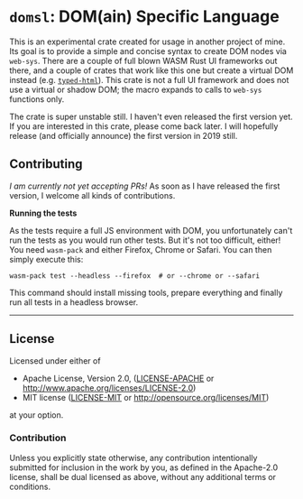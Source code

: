 # `domsl`: DOM(ain) Specific Language

This is an experimental crate created for usage in another project of mine.
Its goal is to provide a simple and concise syntax to create DOM nodes via `web-sys`.
There are a couple of full blown WASM Rust UI frameworks out there, and a couple of crates that work like this one but create a virtual DOM instead (e.g. [`typed-html`](https://github.com/bodil/typed-html)).
This crate is not a full UI framework and does not use a virtual or shadow DOM; the macro expands to calls to `web-sys` functions only.

The crate is super unstable still.
I haven't even released the first version yet.
If you are interested in this crate, please come back later.
I will hopefully release (and officially announce) the first version in 2019 still.



## Contributing

*I am currently not yet accepting PRs!* As soon as I have released the first version, I welcome all kinds of contributions.

**Running the tests**

As the tests require a full JS environment with DOM, you unfortunately can't run the tests as you would run other tests.
But it's not too difficult, either!
You need `wasm-pack` and either Firefox, Chrome or Safari.
You can then simply execute this:

```
wasm-pack test --headless --firefox  # or --chrome or --safari
```

This command should install missing tools, prepare everything and finally run all tests in a headless browser.



---

## License

Licensed under either of

 * Apache License, Version 2.0, ([LICENSE-APACHE](LICENSE-APACHE) or http://www.apache.org/licenses/LICENSE-2.0)
 * MIT license ([LICENSE-MIT](LICENSE-MIT) or http://opensource.org/licenses/MIT)

at your option.

### Contribution

Unless you explicitly state otherwise, any contribution intentionally submitted
for inclusion in the work by you, as defined in the Apache-2.0 license, shall
be dual licensed as above, without any additional terms or conditions.
